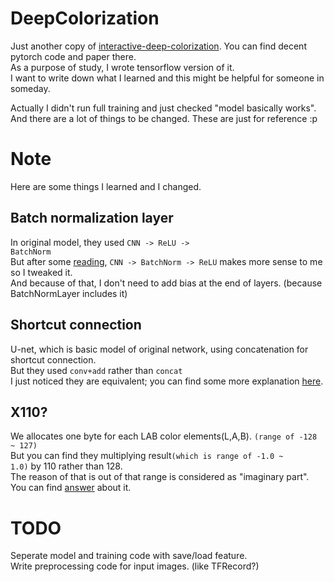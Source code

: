 # DeepColorization

Just another copy of [interactive-deep-colorization](https://github.com/yellowisher/DeepColorization). You can find decent pytorch code and paper there.  
As a purpose of study, I wrote tensorflow version of it.  
I want to write down what I learned and this might be helpful for someone in someday.  

Actually I didn't run full training and just checked "model basically works".  
And there are a lot of things to be changed. These are just for reference :p

# Note
Here are some things I learned and I changed.
## Batch normalization layer  
In original model, they used <code>CNN -> ReLU -> BatchNorm</code>  
But after some [reading](https://www.quora.com/What-is-the-order-of-using-batch-normalization-Is-it-before-or-after-activation-function), <code>CNN -> BatchNorm -> ReLU</code> makes more sense to me so I tweaked it.  
And because of that, I don't need to add bias at the end of layers. (because BatchNormLayer includes it)

## Shortcut connection
U-net, which is basic model of original network, using concatenation for shortcut connection.  
But they used <code>conv+add</code> rather than <code>concat</code>  
I just noticed they are equivalent; you can find some more explanation [here](https://github.com/junyanz/interactive-deep-colorization/issues/55).

## X110?
We allocates one byte for each LAB color elements(L,A,B). <code>(range of -128 ~ 127)</code>  
But you can find they multiplying result<code>(which is range of -1.0 ~ 1.0)</code> by 110 rather than 128.  
The reason of that is out of that range is considered as "imaginary part". You can find [answer](https://stackoverflow.com/questions/19099063/what-are-the-ranges-of-coordinates-in-the-cielab-color-space) about it.

# TODO
Seperate model and training code with save/load feature.  
Write preprocessing code for input images. (like TFRecord?)
